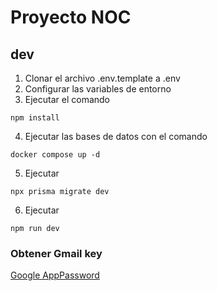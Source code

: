 # Proyecto NOC

## dev

1. Clonar el archivo .env.template a .env
2. Configurar las variables de entorno
3. Ejecutar el comando

```
npm install
```

4. Ejecutar las bases de datos con el comando

```
docker compose up -d
```

5. Ejecutar

```
npx prisma migrate dev
```

6. Ejecutar

```
npm run dev
```

### Obtener Gmail key

[Google AppPassword](https://myaccount.google.com/u/0/apppaswords)
